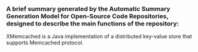 ### A brief summary generated by the Automatic Summary Generation Model for Open-Source Code Repositories, designed to describe the main functions of the repository:

XMemcached is a Java implementation of a distributed key-value store that supports Memcached protocol.
